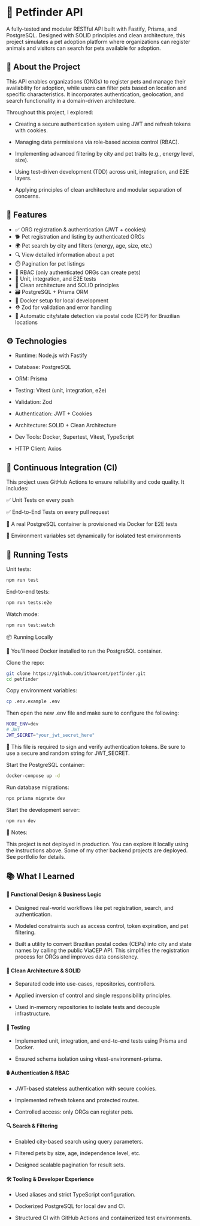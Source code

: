 # 🐾 Petfinder API

A fully-tested and modular RESTful API built with Fastify, Prisma, and PostgreSQL. Designed with SOLID principles and clean architecture, this project simulates a pet adoption platform where organizations can register animals and visitors can search for pets available for adoption.

## 🐶 About the Project

This API enables organizations (ONGs) to register pets and manage their availability for adoption, while users can filter pets based on location and specific characteristics. It incorporates authentication, geolocation, and search functionality in a domain-driven architecture.

Throughout this project, I explored:

   * Creating a secure authentication system using JWT and refresh tokens with cookies.

   * Managing data permissions via role-based access control (RBAC).

   * Implementing advanced filtering by city and pet traits (e.g., energy level, size).

   * Using test-driven development (TDD) across unit, integration, and E2E layers.

   * Applying principles of clean architecture and modular separation of concerns.

## 🚀 Features

* ✅ ORG registration & authentication (JWT + cookies)
* 🐕 Pet registration and listing by authenticated ORGs
* 🌍 Pet search by city and filters (energy, age, size, etc.)
* 🔍 View detailed information about a pet
* ⏱️ Pagination for pet listings
* 🔐 RBAC (only authenticated ORGs can create pets)
* 🧪 Unit, integration, and E2E tests
* 🧱 Clean architecture and SOLID principles
* 🗃️ PostgreSQL + Prisma ORM
* 🐳 Docker setup for local development
* ⛑️ Zod for validation and error handling
* 📍 Automatic city/state detection via postal code (CEP) for Brazilian locations


## ⚙️ Technologies

   * Runtime: Node.js with Fastify

   * Database: PostgreSQL

   * ORM: Prisma

   * Testing: Vitest (unit, integration, e2e)

   * Validation: Zod

   * Authentication: JWT + Cookies

   * Architecture: SOLID + Clean Architecture

   * Dev Tools: Docker, Supertest, Vitest, TypeScript
     
   * HTTP Client: Axios

## 🔁 Continuous Integration (CI)

This project uses GitHub Actions to ensure reliability and code quality. It includes:

   ✅ Unit Tests on every push

   ✅ End-to-End Tests on every pull request

   🐳 A real PostgreSQL container is provisioned via Docker for E2E tests

   🧪 Environment variables set dynamically for isolated test environments


## 🧪 Running Tests

Unit tests:
```bash
npm run test
```

End-to-end tests:
```bash
npm run tests:e2e
```

Watch mode:
```bash
npm run test:watch
```

📦 Running Locally

   🐳 You'll need Docker installed to run the PostgreSQL container.

Clone the repo:
```bash
git clone https://github.com/ithauront/petfinder.git
cd petfinder
```

Copy environment variables:
```bash
cp .env.example .env
```

Then open the new .env file and make sure to configure the following:
```bash
NODE_ENV=dev
# JWT
JWT_SECRET="your_jwt_secret_here"
```
📝 This file is required to sign and verify authentication tokens. Be sure to use a secure and random string for JWT_SECRET.

Start the PostgreSQL container:
```bash
docker-compose up -d
```
Run database migrations:
```bash
npx prisma migrate dev
```

Start the development server:
```bash
npm run dev
```
📝 Notes:

  This project is not deployed in production. You can explore it locally using the instructions above. Some of my other backend projects are deployed. See portfolio for details.

##  📚 What I Learned
#### 🧠 Functional Design & Business Logic

   * Designed real-world workflows like pet registration, search, and authentication.

   * Modeled constraints such as access control, token expiration, and pet filtering.
     
   * Built a utility to convert Brazilian postal codes (CEPs) into city and state names by calling the public ViaCEP API. This simplifies the registration process for ORGs and improves data consistency.


#### 🧱 Clean Architecture & SOLID

   * Separated code into use-cases, repositories, controllers.

   * Applied inversion of control and single responsibility principles.

   * Used in-memory repositories to isolate tests and decouple infrastructure.

#### 🧪 Testing

  *  Implemented unit, integration, and end-to-end tests using Prisma and Docker.

  *  Ensured schema isolation using vitest-environment-prisma.

#### 🔒 Authentication & RBAC

  * JWT-based stateless authentication with secure cookies.

  *  Implemented refresh tokens and protected routes.

  * Controlled access: only ORGs can register pets.

#### 🔍 Search & Filtering

   * Enabled city-based search using query parameters.

   * Filtered pets by size, age, independence level, etc.

   * Designed scalable pagination for result sets.

#### 🛠️ Tooling & Developer Experience

   * Used aliases and strict TypeScript configuration.

   * Dockerized PostgreSQL for local dev and CI.

   * Structured CI with GitHub Actions and containerized test environments.
